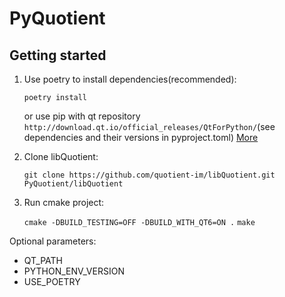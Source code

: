 # PyQuotient

## Getting started

1. Use poetry to install dependencies(recommended):

   `poetry install`

   or use pip with qt repository `http://download.qt.io/official_releases/QtForPython/`(see dependencies and their versions in pyproject.toml) [More](https://doc.qt.io/qtforpython/shiboken6/gettingstarted.html)

2. Clone libQuotient:

   `git clone https://github.com/quotient-im/libQuotient.git PyQuotient/libQuotient`

3. Run cmake project:

   `cmake -DBUILD_TESTING=OFF -DBUILD_WITH_QT6=ON .`
   `make`

Optional parameters:

- QT_PATH
- PYTHON_ENV_VERSION
- USE_POETRY